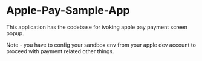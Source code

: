 # Apple-Pay-Sample-App

This application has the codebase for ivoking apple pay payment screen popup. 


Note - you have to config your sandbox env from your apple dev account to proceed with payment related other things.
